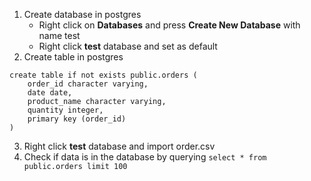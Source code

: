 1. Create database in postgres
    - Right click on **Databases** and press **Create New Database** with name test
    - Right click **test** database and set as default
2. Create table in postgres
>>>
    create table if not exists public.orders (
        order_id character varying, 
        date date,
        product_name character varying, 
        quantity integer, 
        primary key (order_id)
    )
>>>
3. Right click **test** database and import order.csv
4. Check if data is in the database by querying `select * from public.orders limit 100`